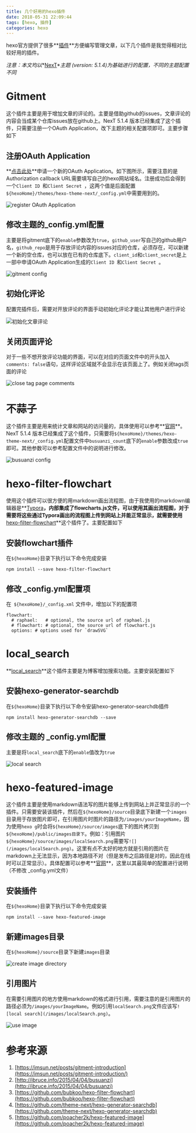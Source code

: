 ```yaml
---
title: 几个好用的hexo插件
date: 2018-05-31 22:09:44
tags: [hexo, 插件]
categories: hexo
---
```


hexo官方提供了很多**[插件](https://hexo.io/plugins/)**方便编写管理文章，以下几个插件是我觉得相对比较好用的插件。

*注意：本文均以**[NexT](https://github.com/theme-next/hexo-theme-next)**主题 (version: 5.1.4)为基础进行的配置，不同的主题配置不同*

<!-- more -->

# Gitment

这个插件主要是用于增加文章的评论的。主要是借助github的issues，文章评论的内容会当成某个仓库issues放在github上。NexT 5.1.4 版本已经集成了这个插件，只需要注册一个OAuth Application，改下主题的相关配置项即可。主要步骤如下

## 注册OAuth Application

**[点击此处](https://github.com/settings/applications/new)**申请一个新的OAuth Application。如下图所示，需要注意的是Authorization callback URL需要填写自己的hexo网站域名。注册成功后会得到一个`Client ID `和`Client Secret `，这两个值是后面配置`${hexoHome}/themes/hexo-theme-next/_config.yml`中需要用到的。


![register OAuth Application](/images/registerOAuthApplication.png)

## 修改主题的_config.yml配置

主要是将gitment底下的`enable`参数改为`true`，`github_user`写自己的github用户名，`github_repo`是用于存放评论内容的issues对应的仓库，必须存在，可以新建一个新的空仓库，也可以放在已有的仓库底下。`client_id`和`client_secret`是上一部中申请OAuth Application生成的`Client ID `和`Client Secret `。

![gitment config](/images/gitmentConfig.png)

## 初始化评论

配置完插件后，需要对开放评论的界面手动初始化评论才能让其他用户进行评论

![初始化文章评论](/images/initComments.png)

## 关闭页面评论

对于一些不想开放评论功能的界面，可以在对应的页面文件中的开头加入`comments: false`语句，这样评论区域就不会显示在该页面上了。例如关闭tags页面的评论

![close tag page comments](/images/closeTagComments.png)

# 不蒜子

这个插件主要是用来统计文章和网站的访问量的，具体使用可以参考**[官网](http://ibruce.info/2015/04/04/busuanzi)**。NexT 5.1.4 版本已经集成了这个插件，只需要将`${hexoHome}/themes/hexo-theme-next/_config.yml`配置文件中`busuanzi_count`底下的`enable`参数改成`true`即可。其他参数可以参考配置文件中的说明进行修改。

![busuanzi config](/images/busuanzi.png)

# hexo-filter-flowchart

使用这个插件可以很方便的用markdown画出流程图，由于我使用的markdown编辑器是**[Typora](https://www.typora.io/)**，内部集成了flowcharts.js文件，可以使用其画出流程图，对于需要将这些通过Typora画出的流程图上传到网站上并能正常显示，就需要使用**[hexo-filter-flowchart](https://github.com/bubkoo/hexo-filter-flowchart)**这个插件了。主要配置如下

## 安装flowchart插件

在`${hexoHome}`目录下执行以下命令完成安装

```
npm install --save hexo-filter-flowchart
```

## 修改 _config.yml配置项

在` ${hexoHome}/_config.xml` 文件中，增加以下的配置项

```
flowchart:
  # raphael:   # optional, the source url of raphael.js
  # flowchart: # optional, the source url of flowchart.js
  options: # options used for `drawSVG`
```

# local_search

**[local_search](https://github.com/theme-next/hexo-generator-searchdb)**这个插件主要是为博客增加搜索功能。主要安装配置如下

## 安装hexo-generator-searchdb

在`${hexoHome}`目录下执行以下命令安装hexo-generator-searchdb插件

```
npm install hexo-generator-searchdb --save
```

## 修改主题的 _config.yml配置

主要是将`local_search`底下的`enable`值改为`true`

![local search](/images/localSearch.png)

# hexo-featured-image

这个插件主要是使用markdown语法写的图片能够上传到网站上并正常显示的一个插件。只需要安装该插件，然后在`${hexoHome}/source`目录底下新建一个`images`目录用于存放图片即可，在引用图片时图片的路径为`/images/yourImageName`，因为使用`hexo g`时会将`${hexoHome}/source/images`底下的图片拷贝到`${hexoHome}/public/images目录下`。例如：引用图片`${hexoHome}/source/images/localSearch.png`需要写`![](/images/localSearch.png)`。这里有点不太好的地方就是引用的图片在markdown上无法显示，因为本地路径不对（但是发布之后路径是对的，因此在线时可以正常显示）。具体配置可以参考**[官网](https://github.com/poacher2k/hexo-featured-image)**，这里以其最简单的配置进行说明（不修改 _config.yml文件）

## 安装插件

在`${hexoHome}`目录下执行以下命令完成安装

```
npm install --save hexo-featured-image
```

 ## 新建images目录

在`${hexoHome}/source`目录下新建`images`目录

![create image directory](/images/imagesDir.png)

## 引用图片

在需要引用图片的地方使用markdown的格式进行引用，需要注意的是引用图片的路径必须为`/images/yourImageName`。例如引用`localSearch.png`文件应该写`![local search](/images/localSearch.png)`。

![use image](/images/useImage.png)

# 参考来源

1. [https://imsun.net/posts/gitment-introduction](https://imsun.net/posts/gitment-introduction/)
2. [http://ibruce.info/2015/04/04/busuanzi](http://ibruce.info/2015/04/04/busuanzi)
3. [https://github.com/bubkoo/hexo-filter-flowchart](https://github.com/bubkoo/hexo-filter-flowchart)
4. [https://github.com/theme-next/hexo-generator-searchdb](https://github.com/theme-next/hexo-generator-searchdb)
5. [https://github.com/poacher2k/hexo-featured-image](https://github.com/poacher2k/hexo-featured-image)